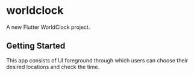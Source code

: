 # worldclock

A new Flutter WorldClock project.

## Getting Started

This app consists of UI foreground through which users can choose their desired locations and check the time.



